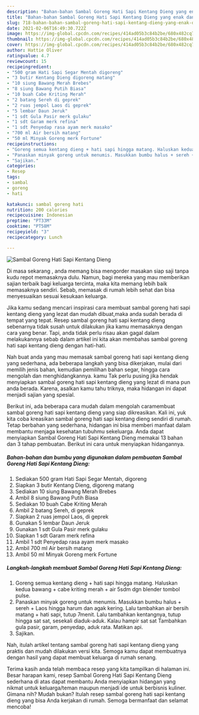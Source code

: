 ```yaml
---
description: "Bahan-bahan Sambal Goreng Hati Sapi Kentang Dieng yang enak dan Mudah Dibuat"
title: "Bahan-bahan Sambal Goreng Hati Sapi Kentang Dieng yang enak dan Mudah Dibuat"
slug: 718-bahan-bahan-sambal-goreng-hati-sapi-kentang-dieng-yang-enak-dan-mudah-dibuat
date: 2021-02-06T16:49:30.722Z
image: https://img-global.cpcdn.com/recipes/414ad05b3c84b2be/680x482cq70/sambal-goreng-hati-sapi-kentang-dieng-foto-resep-utama.jpg
thumbnail: https://img-global.cpcdn.com/recipes/414ad05b3c84b2be/680x482cq70/sambal-goreng-hati-sapi-kentang-dieng-foto-resep-utama.jpg
cover: https://img-global.cpcdn.com/recipes/414ad05b3c84b2be/680x482cq70/sambal-goreng-hati-sapi-kentang-dieng-foto-resep-utama.jpg
author: Hattie Oliver
ratingvalue: 4.7
reviewcount: 15
recipeingredient:
- "500 gram Hati Sapi Segar Mentah digoreng"
- "3 butir Kentang Dieng digoreng matang"
- "10 siung Bawang Merah Brebes"
- "8 siung Bawang Putih Biasa"
- "10 buah Cabe Kriting Merah"
- "2 batang Sereh di geprek"
- "2 ruas jempol Laos di geprek"
- "5 lembar Daun Jeruk"
- "1 sdt Gula Pasir merk gulaku"
- "1 sdt Garam merk refina"
- "1 sdt Penyedap rasa ayam merk masako"
- "700 ml Air bersih matang"
- "50 ml Minyak Goreng merk Fortune"
recipeinstructions:
- "Goreng semua kentang dieng + hati sapi hingga matang. Haluskan kedua bawang + cabe kriting merah + air 5sdm dgn blender tombol pulse."
- "Panaskan minyak goreng untuk menumis. Masukkan bumbu halus + sereh + Laos hingga harum dan agak kering. Lalu tambahkan air bersih matang + hati sapi, tutup 7menit. Lalu tambahkan kentangnya, tutup hingga sat sat, sesekali diaduk-aduk. Kalau hampir sat sat Tambahkan gula pasir, garam, penyedap, aduk rata. Matikan api."
- "Sajikan."
categories:
- Resep
tags:
- sambal
- goreng
- hati

katakunci: sambal goreng hati 
nutrition: 200 calories
recipecuisine: Indonesian
preptime: "PT33M"
cooktime: "PT58M"
recipeyield: "3"
recipecategory: Lunch

---
```



![Sambal Goreng Hati Sapi Kentang Dieng](https://img-global.cpcdn.com/recipes/414ad05b3c84b2be/680x482cq70/sambal-goreng-hati-sapi-kentang-dieng-foto-resep-utama.jpg)

Di masa  sekarang , anda memang bisa mengorder masakan siap saji tanpa kudu repot memasaknya dulu. Namun, bagi mereka yang mau memberikan sajian terbaik bagi keluarga tercinta, maka kita memang lebih baik memasaknya sendiri. Sebab, memasak di rumah lebih sehat dan bisa menyesuaikan sesuai kesukaan keluarga.

Jika kamu sedang mencari inspirasi cara membuat sambal goreng hati sapi kentang dieng yang lezat dan mudah dibuat,maka anda sudah berada di tempat yang tepat. Resep sambal goreng hati sapi kentang dieng  sebenarnya tidak susah untuk dilakukan jika kamu memasaknya dengan cara yang benar. Tapi, anda tidak perlu risau akan gagal dalam melakukannya 
sebab dalam artikel ini kita akan membahas sambal goreng hati sapi kentang dieng dengan hati-hati.  



Nah buat anda yang mau memasak sambal goreng hati sapi kentang dieng yang sederhana, ada beberapa langkah yang bisa dikerjakan, mulai dari memilih jenis bahan, kemudian pemilihan bahan segar, hingga cara mengolah dan menghidangkannya. kamu Tak perlu pusing jika hendak menyiapkan sambal goreng hati sapi kentang dieng yang lezat di mana pun anda berada. Karena, asalkan kamu  tahu triknya, maka hidangan ini dapat menjadi sajian yang spesial.

Berikut ini, ada beberapa cara mudah dalam mengolah caramembuat sambal goreng hati sapi kentang dieng yang siap dikreasikan. Kali ini, yuk kita coba kreasikan sambal goreng hati sapi kentang dieng sendiri di rumah. Tetap berbahan yang sederhana, hidangan ini bisa memberi manfaat dalam membantu menjaga kesehatan tubuhmu sekeluarga. Anda dapat menyiapkan Sambal Goreng Hati Sapi Kentang Dieng memakai 13 bahan dan 3 tahap pembuatan. Berikut ini cara untuk menyiapkan hidangannya.

<!--inarticleads1-->

##### Bahan-bahan dan bumbu yang digunakan dalam pembuatan Sambal Goreng Hati Sapi Kentang Dieng:

1. Sediakan 500 gram Hati Sapi Segar Mentah, digoreng
1. Siapkan 3 butir Kentang Dieng, digoreng matang
1. Sediakan 10 siung Bawang Merah Brebes
1. Ambil 8 siung Bawang Putih Biasa
1. Sediakan 10 buah Cabe Kriting Merah
1. Ambil 2 batang Sereh, di geprek
1. Siapkan 2 ruas jempol Laos, di geprek
1. Gunakan 5 lembar Daun Jeruk
1. Gunakan 1 sdt Gula Pasir merk gulaku
1. Siapkan 1 sdt Garam merk refina
1. Ambil 1 sdt Penyedap rasa ayam merk masako
1. Ambil 700 ml Air bersih matang
1. Ambil 50 ml Minyak Goreng merk Fortune




<!--inarticleads2-->

##### Langkah-langkah membuat Sambal Goreng Hati Sapi Kentang Dieng:

1. Goreng semua kentang dieng + hati sapi hingga matang. Haluskan kedua bawang + cabe kriting merah + air 5sdm dgn blender tombol pulse.
1. Panaskan minyak goreng untuk menumis. Masukkan bumbu halus + sereh + Laos hingga harum dan agak kering. Lalu tambahkan air bersih matang + hati sapi, tutup 7menit. Lalu tambahkan kentangnya, tutup hingga sat sat, sesekali diaduk-aduk. Kalau hampir sat sat Tambahkan gula pasir, garam, penyedap, aduk rata. Matikan api.
1. Sajikan.




Nah, itulah artikel tentang  sambal goreng hati sapi kentang dieng  yang praktis dan mudah dilakukan versi kita. Semoga kamu dapat membuatnya dengan hasil yang dapat membuat keluarga di rumah senang. 

Terima kasih anda telah membaca resep yang kita tampilkan di halaman ini. Besar harapan kami, resep  Sambal Goreng Hati Sapi Kentang Dieng sederhana di atas dapat membantu Anda menyiapkan hidangan yang nikmat untuk keluarga/teman maupun menjadi ide untuk berbisnis kuliner. Gimana nih? Mudah bukan? Itulah resep sambal goreng hati sapi kentang dieng yang bisa Anda kerjakan di rumah. Semoga bermanfaat dan selamat mencoba!

